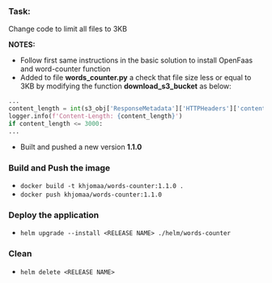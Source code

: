 ### Task:
Change code to limit all files to 3KB

**NOTES:** 
- Follow first same instructions in the basic solution to install OpenFaas and word-counter function
- Added to file **words_counter.py** a check that file size less or equal to 3KB by modifying the function **download_s3_bucket** as below:
```python
...
content_length = int(s3_obj['ResponseMetadata']['HTTPHeaders']['content-length'])
logger.info(f'Content-Length: {content_length}')
if content_length <= 3000:
...
```
- Built and pushed a new version **1.1.0**

### Build and Push the image
- ```docker build -t khjomaa/words-counter:1.1.0 .```
- ```docker push khjomaa/words-counter:1.1.0``` 

### Deploy the application
- ```helm upgrade --install <RELEASE NAME> ./helm/words-counter```

### Clean
- ```helm delete <RELEASE NAME>```
